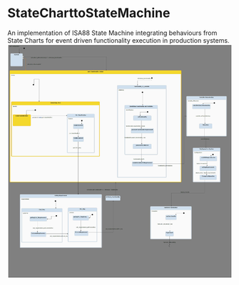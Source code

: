 # StateCharttoStateMachine
An implementation of ISA88 State Machine integrating behaviours from State Charts for event driven functionality execution in production systems. 
![Screenshot](StatechartMalt.jpeg)
